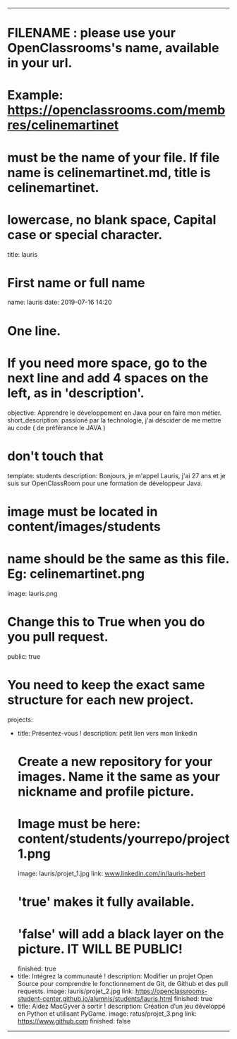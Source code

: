 ---

# FILENAME : please use your OpenClassrooms's name, available in your url.
# Example: https://openclassrooms.com/membres/celinemartinet
# must be the name of your file. If file name is celinemartinet.md, title is celinemartinet.
# lowercase, no blank space, Capital case or special character.
title: lauris

# First name or full name
name: lauris
date: 2019-07-16 14:20

# One line.
# If you need more space, go to the next line and add 4 spaces on the left, as in 'description'.
objective: Apprendre le développement en Java pour en faire mon métier.
short_description: passioné par la technologie, j'ai déscider de me mettre au code ( de préférance le JAVA )

# don't touch that
template: students
description:
    Bonjours, je m'appel Lauris, j'ai 27 ans et je suis sur OpenClassRoom pour une formation de développeur Java.

# image must be located in content/images/students
# name should be the same as this file. Eg: celinemartinet.png
image: lauris.png

# Change this to True when you do you pull request.
public: true

# You need to keep the exact same structure for each new project.
projects:
  - title: Présentez-vous !
    description: petit lien vers mon linkedin
    # Create a new repository for your images. Name it the same as your nickname and profile picture.
    # Image must be here: content/students/yourrepo/project1.png
    image: lauris/projet_1.jpg
    link: www.linkedin.com/in/lauris-hebert
    # 'true' makes it fully available.
    # 'false' will add a black layer on the picture. IT WILL BE PUBLIC!
    finished: true
  - title: Intégrez la communauté !
    description: Modifier un projet Open Source pour comprendre le fonctionnement de Git, de Github et des pull requests. 
    image: lauris/projet_2.jpg
    link: https://openclassrooms-student-center.github.io/alumnis/students/lauris.html
    finished: true
  - title: Aidez MacGyver à sortir !
    description: Création d’un jeu développé en Python et utilisant PyGame.
    image: ratus/projet_3.png
    link: https://www.github.com
    finished: false
---